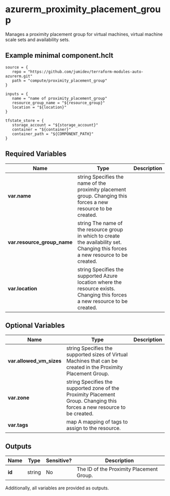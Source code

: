 # azurerm_proximity_placement_group

Manages a proximity placement group for virtual machines, virtual machine scale sets and availability sets.

## Example minimal component.hclt

```hcl
source = {
   repo = "https://github.com/jumidev/terraform-modules-auto-azurerm.git" 
   path = "compute/proximity_placement_group" 
}

inputs = {
   name = "name of proximity_placement_group" 
   resource_group_name = "${resource_group}" 
   location = "${location}" 
}

tfstate_store = {
   storage_account = "${storage_account}" 
   container = "${container}" 
   container_path = "${COMPONENT_PATH}" 
}

```

## Required Variables

| Name | Type |  Description |
| ---- | --------- |  ----------- |
| **var.name** | string  Specifies the name of the proximity placement group. Changing this forces a new resource to be created. | 
| **var.resource_group_name** | string  The name of the resource group in which to create the availability set. Changing this forces a new resource to be created. | 
| **var.location** | string  Specifies the supported Azure location where the resource exists. Changing this forces a new resource to be created. | 

## Optional Variables

| Name | Type |  Description |
| ---- | --------- |  ----------- |
| **var.allowed_vm_sizes** | string  Specifies the supported sizes of Virtual Machines that can be created in the Proximity Placement Group. | 
| **var.zone** | string  Specifies the supported zone of the Proximity Placement Group. Changing this forces a new resource to be created. | 
| **var.tags** | map  A mapping of tags to assign to the resource. | 



## Outputs

| Name | Type | Sensitive? | Description |
| ---- | ---- | --------- | --------- |
| **id** | string | No  | The ID of the Proximity Placement Group. | 

Additionally, all variables are provided as outputs.
